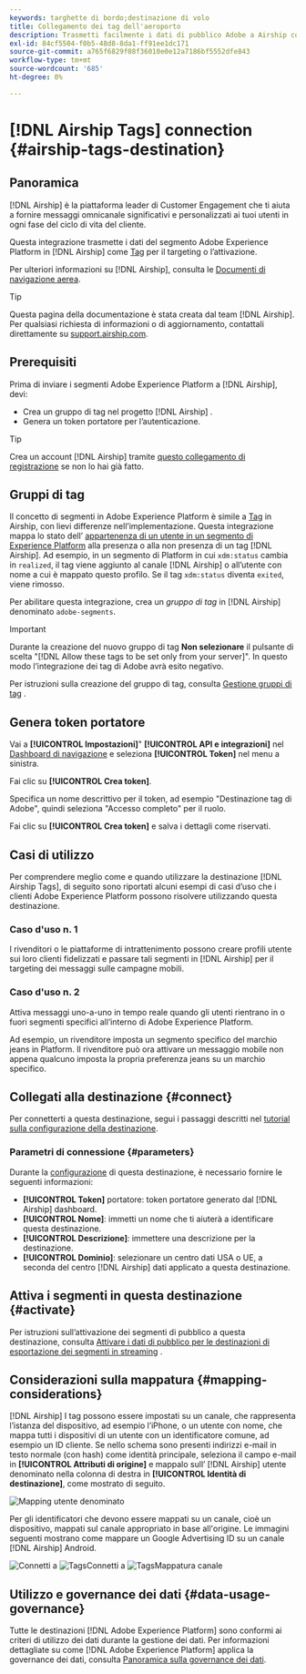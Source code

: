 ```yaml
---
keywords: targhette di bordo;destinazione di volo
title: Collegamento dei tag dell'aeroporto
description: Trasmetti facilmente i dati di pubblico Adobe a Airship come tag di pubblico per il targeting all’interno di Airship.
exl-id: 84cf5504-f0b5-48d8-8da1-ff91ee1dc171
source-git-commit: a765f6829f08f36010e0e12a7186bf5552dfe843
workflow-type: tm+mt
source-wordcount: '685'
ht-degree: 0%

---
```


# [!DNL Airship Tags] connection {#airship-tags-destination}

## Panoramica

[!DNL Airship] è la piattaforma leader di Customer Engagement che ti aiuta a fornire messaggi omnicanale significativi e personalizzati ai tuoi utenti in ogni fase del ciclo di vita del cliente.

Questa integrazione trasmette i dati del segmento Adobe Experience Platform in [!DNL Airship] come [Tag](https://docs.airship.com/guides/audience/tags/) per il targeting o l’attivazione.

Per ulteriori informazioni su [!DNL Airship], consulta le [Documenti di navigazione aerea](https://docs.airship.com).


>[!TIP]
>
>Questa pagina della documentazione è stata creata dal team [!DNL Airship]. Per qualsiasi richiesta di informazioni o di aggiornamento, contattali direttamente su [support.airship.com](https://support.airship.com/).

## Prerequisiti

Prima di inviare i segmenti Adobe Experience Platform a [!DNL Airship], devi:

* Crea un gruppo di tag nel progetto [!DNL Airship] .
* Genera un token portatore per l’autenticazione.

>[!TIP]
> 
>Crea un account [!DNL Airship] tramite [questo collegamento di registrazione](https://go.airship.eu/accounts/register/plan/starter/) se non lo hai già fatto.

## Gruppi di tag

Il concetto di segmenti in Adobe Experience Platform è simile a [Tag](https://docs.airship.com/guides/audience/tags/) in Airship, con lievi differenze nell’implementazione. Questa integrazione mappa lo stato dell’ [appartenenza di un utente in un segmento di Experience Platform](../../../xdm/field-groups/profile/segmentation.md) alla presenza o alla non presenza di un tag [!DNL Airship]. Ad esempio, in un segmento di Platform in cui `xdm:status` cambia in `realized`, il tag viene aggiunto al canale [!DNL Airship] o all’utente con nome a cui è mappato questo profilo. Se il tag `xdm:status` diventa `exited`, viene rimosso.

Per abilitare questa integrazione, crea un *gruppo di tag* in [!DNL Airship] denominato `adobe-segments`.

>[!IMPORTANT]
>
>Durante la creazione del nuovo gruppo di tag **Non selezionare** il pulsante di scelta &quot;[!DNL Allow these tags to be set only from your server]&quot;. In questo modo l’integrazione dei tag di Adobe avrà esito negativo.

Per istruzioni sulla creazione del gruppo di tag, consulta [Gestione gruppi di tag](https://docs.airship.com/tutorials/manage-project/messaging/tag-groups) .

## Genera token portatore

Vai a **[!UICONTROL Impostazioni]**&quot; **[!UICONTROL API e integrazioni]** nel [Dashboard di navigazione](https://go.airship.com) e seleziona **[!UICONTROL Token]** nel menu a sinistra.

Fai clic su **[!UICONTROL Crea token]**.

Specifica un nome descrittivo per il token, ad esempio &quot;Destinazione tag di Adobe&quot;, quindi seleziona &quot;Accesso completo&quot; per il ruolo.

Fai clic su **[!UICONTROL Crea token]** e salva i dettagli come riservati.

## Casi di utilizzo

Per comprendere meglio come e quando utilizzare la destinazione [!DNL Airship Tags], di seguito sono riportati alcuni esempi di casi d’uso che i clienti Adobe Experience Platform possono risolvere utilizzando questa destinazione.

### Caso d&#39;uso n. 1

I rivenditori o le piattaforme di intrattenimento possono creare profili utente sui loro clienti fidelizzati e passare tali segmenti in [!DNL Airship] per il targeting dei messaggi sulle campagne mobili.

### Caso d&#39;uso n. 2

Attiva messaggi uno-a-uno in tempo reale quando gli utenti rientrano in o fuori segmenti specifici all’interno di Adobe Experience Platform.

Ad esempio, un rivenditore imposta un segmento specifico del marchio jeans in Platform. Il rivenditore può ora attivare un messaggio mobile non appena qualcuno imposta la propria preferenza jeans su un marchio specifico.

## Collegati alla destinazione {#connect}

Per connetterti a questa destinazione, segui i passaggi descritti nel [tutorial sulla configurazione della destinazione](../../ui/connect-destination.md).

### Parametri di connessione {#parameters}

Durante la [configurazione](../../ui/connect-destination.md) di questa destinazione, è necessario fornire le seguenti informazioni:

* **[!UICONTROL Token]** portatore: token portatore generato dal  [!DNL Airship] dashboard.
* **[!UICONTROL Nome]**: immetti un nome che ti aiuterà a identificare questa destinazione.
* **[!UICONTROL Descrizione]**: immettere una descrizione per la destinazione.
* **[!UICONTROL Dominio]**: selezionare un centro dati USA o UE, a seconda del centro  [!DNL Airship] dati applicato a questa destinazione.


## Attiva i segmenti in questa destinazione {#activate}

Per istruzioni sull’attivazione dei segmenti di pubblico a questa destinazione, consulta [Attivare i dati di pubblico per le destinazioni di esportazione dei segmenti in streaming](../../ui/activate-segment-streaming-destinations.md) .

## Considerazioni sulla mappatura {#mapping-considerations}

[!DNL Airship] I tag possono essere impostati su un canale, che rappresenta l’istanza del dispositivo, ad esempio l’iPhone, o un utente con nome, che mappa tutti i dispositivi di un utente con un identificatore comune, ad esempio un ID cliente. Se nello schema sono presenti indirizzi e-mail in testo normale (con hash) come identità principale, seleziona il campo e-mail in **[!UICONTROL Attributi di origine]** e mappalo sull’ [!DNL Airship] utente denominato nella colonna di destra in **[!UICONTROL Identità di destinazione]**, come mostrato di seguito.

![Mapping utente denominato](../../assets/catalog/mobile-engagement/airship-tags/mapping-option-2.png)

Per gli identificatori che devono essere mappati su un canale, cioè un dispositivo, mappati sul canale appropriato in base all&#39;origine. Le immagini seguenti mostrano come mappare un Google Advertising ID su un canale [!DNL Airship] Android.

![Connetti a ](../../assets/catalog/mobile-engagement/airship-tags/select-source-identity.png)
![TagsConnetti a ](../../assets/catalog/mobile-engagement/airship-tags/select-target-identity.png)
![TagsMappatura canale](../../assets/catalog/mobile-engagement/airship-tags/mapping-option.png)

## Utilizzo e governance dei dati {#data-usage-governance}

Tutte le destinazioni [!DNL Adobe Experience Platform] sono conformi ai criteri di utilizzo dei dati durante la gestione dei dati. Per informazioni dettagliate su come [!DNL Adobe Experience Platform] applica la governance dei dati, consulta [Panoramica sulla governance dei dati](../../../data-governance/home.md).
